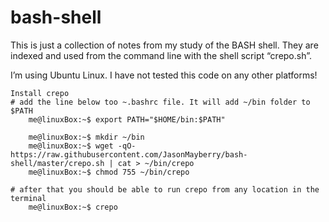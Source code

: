 # bash-shell

This is just a collection of notes from my study of the BASH shell. They are indexed and used from the command line with the shell script “crepo.sh”.  
  
I’m using Ubuntu Linux. I have not tested this code on any other platforms!  
  
```  
Install crepo  
# add the line below too ~.bashrc file. It will add ~/bin folder to $PATH  
    me@linuxBox:~$ export PATH="$HOME/bin:$PATH"  

    me@linuxBox:~$ mkdir ~/bin  
    me@linuxBox:~$ wget -qO- https://raw.githubusercontent.com/JasonMayberry/bash-shell/master/crepo.sh | cat > ~/bin/crepo  
    me@linuxBox:~$ chmod 755 ~/bin/crepo  
  
# after that you should be able to run crepo from any location in the terminal  
    me@linuxBox:~$ crepo  
```
